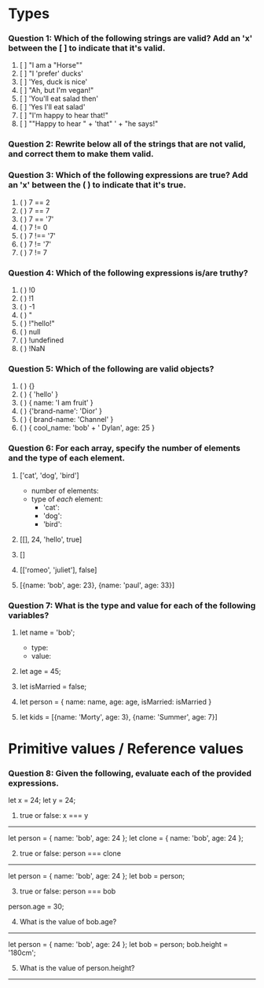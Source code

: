 # Types

### Question 1: Which of the following strings are valid? Add an 'x' between the [ ] to indicate that it's valid.

1. [ ] "I am a "Horse""
2. [ ] "I 'prefer' ducks'
3. [ ] 'Yes, duck is nice'
4. [ ] "Ah, but I\'m vegan!"
5. [ ] 'You'll eat salad then'
6. [ ] 'Yes I\'ll eat salad'
7. [ ] "I'm happy to hear that!"
8. [ ] "\"Happy to hear " + 'that" ' + "he says!"


### Question 2: Rewrite below all of the strings that are not valid, and correct them to make them valid. 



### Question 3: Which of the following expressions are true? Add an 'x' between the ( ) to indicate that it's true.

1. ( ) 7 == 2
2. ( ) 7 == 7
3. ( ) 7 == '7'
4. ( ) 7 != 0
5. ( ) 7 !== '7'
6. ( ) 7 != '7'
7. ( ) 7 != 7


### Question 4: Which of the following expressions is/are truthy?

1. ( ) !0
2. ( ) !1
3. ( ) -1
4. ( ) "
5. ( ) !"hello!"
6. ( ) null
7. ( ) !undefined
8. ( ) !NaN


### Question 5: Which of the following are valid objects?

1. ( ) {}
2. ( ) { 'hello' }
3. ( ) { name: 'I am fruit' }
4. ( ) {'brand-name': 'Dior' }
5. ( ) { brand-name: 'Channel' }
6. ( ) { cool_name: 'bob' + ' Dylan', age: 25 }


### Question 6: For each array, specify the number of elements and the type of each element.

1. ['cat', 'dog', 'bird']
    - number of elements: 
    - type of _each_ element:
        - 'cat': 
        - 'dog': 
        - 'bird': 
2. [[], 24, 'hello', true]

3. []

4. [['romeo', 'juliet'], false]

5. [{name: 'bob', age: 23}, {name: 'paul', age: 33}]


### Question 7: What is the type and value for each of the following variables?

1. let  name = 'bob';
    - type: 
    - value: 
2. let age = 45;

3. let isMarried = false;

4. let person = { name: name, age: age, isMarried: isMarried }

5. let kids = [{name: 'Morty', age: 3}, {name: 'Summer', age: 7}]


# Primitive values / Reference values

### Question 8: Given the following, evaluate each of the provided expressions.

let x = 24;
let y = 24;

1. true or false: x === y

--------------------------------------

let person = { name: 'bob', age: 24 };
let clone = { name: 'bob', age: 24 };

2. true or false: person === clone

--------------------------------------

let person = { name: 'bob', age: 24 };
let bob = person;

3. true or false: person === bob

person.age = 30;

4. What is the value of bob.age?

--------------------------------------

let person = { name: 'bob', age: 24 };
let bob = person;
bob.height = '180cm';

5. What is the value of person.height?

--------------------------------------